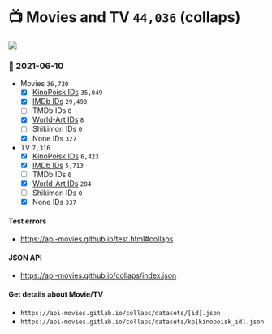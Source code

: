 # :tv: Movies and TV `44,036` (collaps)

<a href="https://API-Movies.github.io"><img src="https://API-Movies.github.io/banner.png?cache"></a>

### :date: 2021-06-10
- Movies `36,720`
  - [x] <a href="https://API-Movies.github.io/collaps/movie_kinopoisk_ids.json">KinoPoisk IDs</a> `35,049`
  - [x] <a href="https://API-Movies.github.io/collaps/movie_imdb_ids.json">IMDb IDs</a> `29,498`
  - [ ] TMDb IDs `0`
  - [x] <a href="https://API-Movies.github.io/collaps/movie_world_art_ids.json">World-Art IDs</a> `8`
  - [ ] Shikimori IDs `0`
  - [x] None IDs `327`
- TV `7,316`
  - [x] <a href="https://API-Movies.github.io/collaps/tv_kinopoisk_ids.json">KinoPoisk IDs</a> `6,423`
  - [x] <a href="https://API-Movies.github.io/collaps/tv_imdb_ids.json">IMDb IDs</a> `5,713`
  - [ ] TMDb IDs `0`
  - [x] <a href="https://API-Movies.github.io/collaps/tv_world_art_ids.json">World-Art IDs</a> `284`
  - [ ] Shikimori IDs `0`
  - [x] None IDs `337`
#### Test errors
- <a href='https://api-movies.github.io/test.html#collaps'>https://api-movies.github.io/test.html#collaps</a>
#### JSON API
- <a href='https://api-movies.github.io/collaps/index.json'>https://api-movies.github.io/collaps/index.json</a>
#### Get details about Movie/TV
- `https://api-movies.gitlab.io/collaps/datasets/[id].json`
- `https://api-movies.gitlab.io/collaps/datasets/kp[kinopoisk_id].json`

